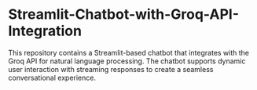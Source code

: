 # Streamlit-Chatbot-with-Groq-API-Integration
This repository contains a Streamlit-based chatbot that integrates with the Groq API for natural language processing. The chatbot supports dynamic user interaction with streaming responses to create a seamless conversational experience.
